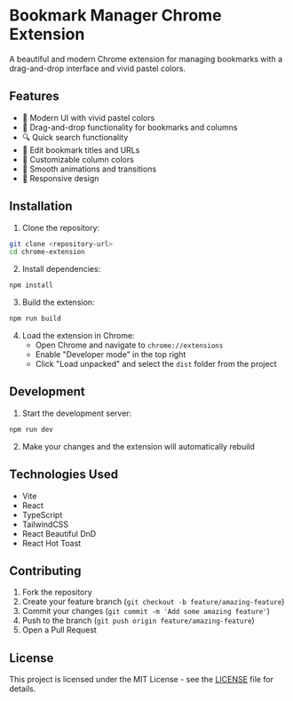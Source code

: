 # Bookmark Manager Chrome Extension

A beautiful and modern Chrome extension for managing bookmarks with a drag-and-drop interface and vivid pastel colors.

## Features

- 🎨 Modern UI with vivid pastel colors
- 🔄 Drag-and-drop functionality for bookmarks and columns
- 🔍 Quick search functionality
- 📝 Edit bookmark titles and URLs
- 🎯 Customizable column colors
- 🚀 Smooth animations and transitions
- 📱 Responsive design

## Installation

1. Clone the repository:
```bash
git clone <repository-url>
cd chrome-extension
```

2. Install dependencies:
```bash
npm install
```

3. Build the extension:
```bash
npm run build
```

4. Load the extension in Chrome:
   - Open Chrome and navigate to `chrome://extensions`
   - Enable "Developer mode" in the top right
   - Click "Load unpacked" and select the `dist` folder from the project

## Development

1. Start the development server:
```bash
npm run dev
```

2. Make your changes and the extension will automatically rebuild

## Technologies Used

- Vite
- React
- TypeScript
- TailwindCSS
- React Beautiful DnD
- React Hot Toast

## Contributing

1. Fork the repository
2. Create your feature branch (`git checkout -b feature/amazing-feature`)
3. Commit your changes (`git commit -m 'Add some amazing feature'`)
4. Push to the branch (`git push origin feature/amazing-feature`)
5. Open a Pull Request

## License

This project is licensed under the MIT License - see the [LICENSE](LICENSE) file for details.
